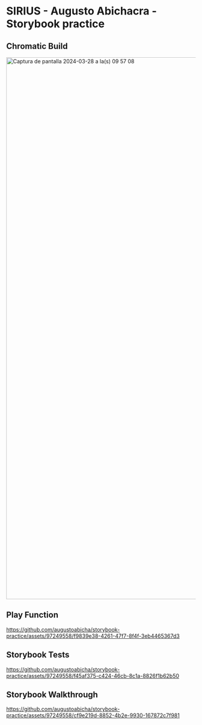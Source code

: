 # SIRIUS - Augusto Abichacra - Storybook practice

## Chromatic Build
<img width="1440" alt="Captura de pantalla 2024-03-28 a la(s) 09 57 08" src="https://github.com/augustoabicha/storybook-practice/assets/97249558/5037015e-bbc0-47a2-be1f-3537affb6a7a">

## Play Function
https://github.com/augustoabicha/storybook-practice/assets/97249558/f9839e38-4261-47f7-8f4f-3eb4465367d3

## Storybook Tests
https://github.com/augustoabicha/storybook-practice/assets/97249558/f45af375-c424-46cb-8c1a-8826f1b62b50

## Storybook Walkthrough
https://github.com/augustoabicha/storybook-practice/assets/97249558/cf9e219d-8852-4b2e-9930-167872c7f981








